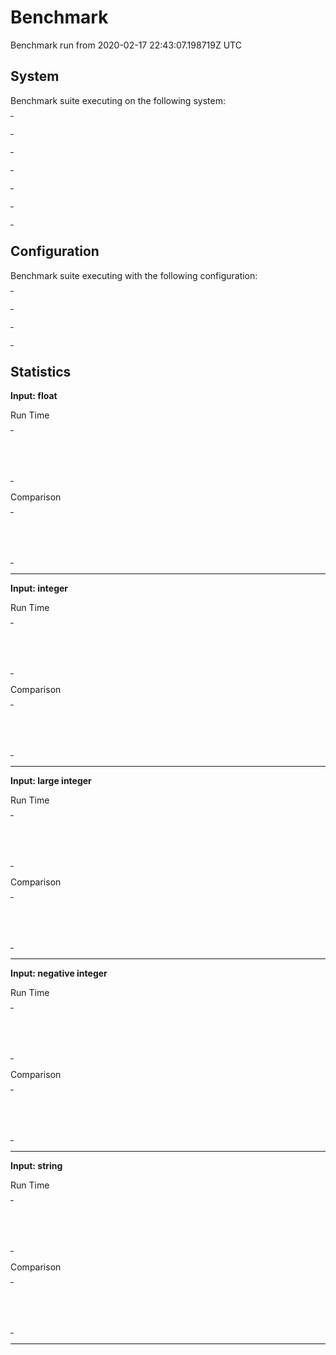 # Benchmark

Benchmark run from 2020-02-17 22:43:07.198719Z UTC

## System

Benchmark suite executing on the following system:

<table style="width: 1%">
  <tr>
    <th style="width: 1%; white-space: nowrap">Operating System</th>
    <td>macOS</td>
  </tr><tr>
    <th style="white-space: nowrap">CPU Information</th>
    <td style="white-space: nowrap">Intel(R) Core(TM) i9-9880H CPU @ 2.30GHz</td>
  </tr><tr>
    <th style="white-space: nowrap">Number of Available Cores</th>
    <td style="white-space: nowrap">16</td>
  </tr><tr>
    <th style="white-space: nowrap">Available Memory</th>
    <td style="white-space: nowrap">32 GB</td>
  </tr><tr>
    <th style="white-space: nowrap">Elixir Version</th>
    <td style="white-space: nowrap">1.7.4</td>
  </tr><tr>
    <th style="white-space: nowrap">Erlang Version</th>
    <td style="white-space: nowrap">22.0</td>
  </tr>
</table>

## Configuration

Benchmark suite executing with the following configuration:

<table style="width: 1%">
  <tr>
    <th style="width: 1%">:time</th>
    <td style="white-space: nowrap">20 s</td>
  </tr><tr>
    <th>:parallel</th>
    <td style="white-space: nowrap">1</td>
  </tr><tr>
    <th>:warmup</th>
    <td style="white-space: nowrap">2 s</td>
  </tr>
</table>

## Statistics




__Input: float__

Run Time
<table style="width: 1%">
  <tr>
    <th>Name</th>
    <th style="text-align: right">IPS</th>
    <th style="text-align: right">Average</th>
    <th style="text-align: right">Devitation</th>
    <th style="text-align: right">Median</th>
    <th style="text-align: right">99th&nbsp;%</th>
  </tr>
  <tr>
    <td style="white-space: nowrap">Hound</td>
    <td style="white-space: nowrap; text-align: right">0.0726</td>
    <td style="white-space: nowrap; text-align: right">13.77 s</td>
    <td style="white-space: nowrap; text-align: right">±0.19%</td>
    <td style="white-space: nowrap; text-align: right">13.77 s</td>
    <td style="white-space: nowrap; text-align: right">13.79 s</td>
  </tr>
  <tr>
    <td style="white-space: nowrap">Wallaby</td>
    <td style="white-space: nowrap; text-align: right">0.0707</td>
    <td style="white-space: nowrap; text-align: right">14.15 s</td>
    <td style="white-space: nowrap; text-align: right">±5.91%</td>
    <td style="white-space: nowrap; text-align: right">14.15 s</td>
    <td style="white-space: nowrap; text-align: right">14.74 s</td>
  </tr>
</table>

Comparison
<table style="width: 1%">
  <tr>
    <th>Name</th>
    <th style="text-align: right">IPS</th>
    <th style="text-align: right">Slower</th>
  <tr>
    <td style="white-space: nowrap">Hound</td>
    <td style="white-space: nowrap;text-align: right">0.0726</td>
    <td>&nbsp;</td>
  </tr>
  <tr>
    <td style="white-space: nowrap">Wallaby</td>
    <td style="white-space: nowrap; text-align: right">0.0707</td>
    <td style="white-space: nowrap; text-align: right">1.03x</td>
  </tr>
</table>


<hr/>


__Input: integer__

Run Time
<table style="width: 1%">
  <tr>
    <th>Name</th>
    <th style="text-align: right">IPS</th>
    <th style="text-align: right">Average</th>
    <th style="text-align: right">Devitation</th>
    <th style="text-align: right">Median</th>
    <th style="text-align: right">99th&nbsp;%</th>
  </tr>
  <tr>
    <td style="white-space: nowrap">Hound</td>
    <td style="white-space: nowrap; text-align: right">0.0965</td>
    <td style="white-space: nowrap; text-align: right">10.36 s</td>
    <td style="white-space: nowrap; text-align: right">±10.32%</td>
    <td style="white-space: nowrap; text-align: right">10.36 s</td>
    <td style="white-space: nowrap; text-align: right">11.12 s</td>
  </tr>
  <tr>
    <td style="white-space: nowrap">Wallaby</td>
    <td style="white-space: nowrap; text-align: right">0.0752</td>
    <td style="white-space: nowrap; text-align: right">13.29 s</td>
    <td style="white-space: nowrap; text-align: right">±0.36%</td>
    <td style="white-space: nowrap; text-align: right">13.29 s</td>
    <td style="white-space: nowrap; text-align: right">13.32 s</td>
  </tr>
</table>

Comparison
<table style="width: 1%">
  <tr>
    <th>Name</th>
    <th style="text-align: right">IPS</th>
    <th style="text-align: right">Slower</th>
  <tr>
    <td style="white-space: nowrap">Hound</td>
    <td style="white-space: nowrap;text-align: right">0.0965</td>
    <td>&nbsp;</td>
  </tr>
  <tr>
    <td style="white-space: nowrap">Wallaby</td>
    <td style="white-space: nowrap; text-align: right">0.0752</td>
    <td style="white-space: nowrap; text-align: right">1.28x</td>
  </tr>
</table>


<hr/>


__Input: large integer__

Run Time
<table style="width: 1%">
  <tr>
    <th>Name</th>
    <th style="text-align: right">IPS</th>
    <th style="text-align: right">Average</th>
    <th style="text-align: right">Devitation</th>
    <th style="text-align: right">Median</th>
    <th style="text-align: right">99th&nbsp;%</th>
  </tr>
  <tr>
    <td style="white-space: nowrap">Hound</td>
    <td style="white-space: nowrap; text-align: right">0.0805</td>
    <td style="white-space: nowrap; text-align: right">12.43 s</td>
    <td style="white-space: nowrap; text-align: right">±0.12%</td>
    <td style="white-space: nowrap; text-align: right">12.43 s</td>
    <td style="white-space: nowrap; text-align: right">12.44 s</td>
  </tr>
  <tr>
    <td style="white-space: nowrap">Wallaby</td>
    <td style="white-space: nowrap; text-align: right">0.0646</td>
    <td style="white-space: nowrap; text-align: right">15.47 s</td>
    <td style="white-space: nowrap; text-align: right">±3.25%</td>
    <td style="white-space: nowrap; text-align: right">15.47 s</td>
    <td style="white-space: nowrap; text-align: right">15.83 s</td>
  </tr>
</table>

Comparison
<table style="width: 1%">
  <tr>
    <th>Name</th>
    <th style="text-align: right">IPS</th>
    <th style="text-align: right">Slower</th>
  <tr>
    <td style="white-space: nowrap">Hound</td>
    <td style="white-space: nowrap;text-align: right">0.0805</td>
    <td>&nbsp;</td>
  </tr>
  <tr>
    <td style="white-space: nowrap">Wallaby</td>
    <td style="white-space: nowrap; text-align: right">0.0646</td>
    <td style="white-space: nowrap; text-align: right">1.25x</td>
  </tr>
</table>


<hr/>


__Input: negative integer__

Run Time
<table style="width: 1%">
  <tr>
    <th>Name</th>
    <th style="text-align: right">IPS</th>
    <th style="text-align: right">Average</th>
    <th style="text-align: right">Devitation</th>
    <th style="text-align: right">Median</th>
    <th style="text-align: right">99th&nbsp;%</th>
  </tr>
  <tr>
    <td style="white-space: nowrap">Hound</td>
    <td style="white-space: nowrap; text-align: right">0.0856</td>
    <td style="white-space: nowrap; text-align: right">11.68 s</td>
    <td style="white-space: nowrap; text-align: right">±1.03%</td>
    <td style="white-space: nowrap; text-align: right">11.68 s</td>
    <td style="white-space: nowrap; text-align: right">11.77 s</td>
  </tr>
  <tr>
    <td style="white-space: nowrap">Wallaby</td>
    <td style="white-space: nowrap; text-align: right">0.0708</td>
    <td style="white-space: nowrap; text-align: right">14.13 s</td>
    <td style="white-space: nowrap; text-align: right">±0.15%</td>
    <td style="white-space: nowrap; text-align: right">14.13 s</td>
    <td style="white-space: nowrap; text-align: right">14.14 s</td>
  </tr>
</table>

Comparison
<table style="width: 1%">
  <tr>
    <th>Name</th>
    <th style="text-align: right">IPS</th>
    <th style="text-align: right">Slower</th>
  <tr>
    <td style="white-space: nowrap">Hound</td>
    <td style="white-space: nowrap;text-align: right">0.0856</td>
    <td>&nbsp;</td>
  </tr>
  <tr>
    <td style="white-space: nowrap">Wallaby</td>
    <td style="white-space: nowrap; text-align: right">0.0708</td>
    <td style="white-space: nowrap; text-align: right">1.21x</td>
  </tr>
</table>


<hr/>


__Input: string__

Run Time
<table style="width: 1%">
  <tr>
    <th>Name</th>
    <th style="text-align: right">IPS</th>
    <th style="text-align: right">Average</th>
    <th style="text-align: right">Devitation</th>
    <th style="text-align: right">Median</th>
    <th style="text-align: right">99th&nbsp;%</th>
  </tr>
  <tr>
    <td style="white-space: nowrap">Wallaby</td>
    <td style="white-space: nowrap; text-align: right">0.0635</td>
    <td style="white-space: nowrap; text-align: right">15.75 s</td>
    <td style="white-space: nowrap; text-align: right">±0.76%</td>
    <td style="white-space: nowrap; text-align: right">15.75 s</td>
    <td style="white-space: nowrap; text-align: right">15.83 s</td>
  </tr>
  <tr>
    <td style="white-space: nowrap">Hound</td>
    <td style="white-space: nowrap; text-align: right">0.0549</td>
    <td style="white-space: nowrap; text-align: right">18.21 s</td>
    <td style="white-space: nowrap; text-align: right">±0.84%</td>
    <td style="white-space: nowrap; text-align: right">18.21 s</td>
    <td style="white-space: nowrap; text-align: right">18.32 s</td>
  </tr>
</table>

Comparison
<table style="width: 1%">
  <tr>
    <th>Name</th>
    <th style="text-align: right">IPS</th>
    <th style="text-align: right">Slower</th>
  <tr>
    <td style="white-space: nowrap">Wallaby</td>
    <td style="white-space: nowrap;text-align: right">0.0635</td>
    <td>&nbsp;</td>
  </tr>
  <tr>
    <td style="white-space: nowrap">Hound</td>
    <td style="white-space: nowrap; text-align: right">0.0549</td>
    <td style="white-space: nowrap; text-align: right">1.16x</td>
  </tr>
</table>


<hr/>

